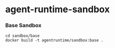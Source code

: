 # agent-runtime-sandbox

### Base Sandbox

```
cd sandbox/base
docker build -t agentruntime/sandbox:base .
```